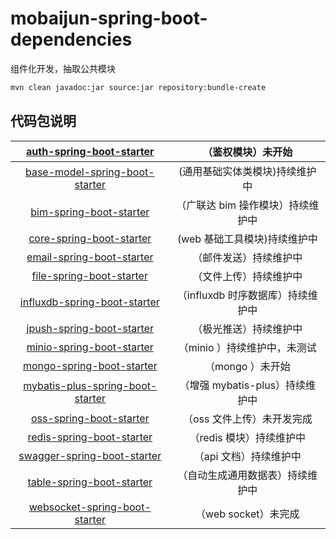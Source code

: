 # mobaijun-spring-boot-dependencies
组件化开发，抽取公共模块

```bash
mvn clean javadoc:jar source:jar repository:bundle-create
```

## 代码包说明

| [auth-spring-boot-starter](https://github.com/mobaijun/mobaijun-spring-boot-dependencies/tree/main/auth-spring-boot-starter) |        （鉴权模块）未开始         |
| :----------------------------------------------------------: | :-------------------------------: |
| [base-model-spring-boot-starter](https://github.com/mobaijun/mobaijun-spring-boot-dependencies/tree/main/base-model-spring-boot-starter) |  (通用基础实体类模块)持续维护中   |
| [bim-spring-boot-starter](https://github.com/mobaijun/mobaijun-spring-boot-dependencies/tree/main/bim-spring-boot-starter) | （广联达 bim 操作模块）持续维护中 |
| [core-spring-boot-starter](https://github.com/mobaijun/mobaijun-spring-boot-dependencies/tree/main/core-spring-boot-starter) |   (web 基础工具模块)持续维护中    |
| [email-spring-boot-starter](https://github.com/mobaijun/mobaijun-spring-boot-dependencies/tree/main/email-spring-boot-starter) |      （邮件发送）持续维护中       |
| [file-spring-boot-starter](https://github.com/mobaijun/mobaijun-spring-boot-dependencies/tree/main/file-spring-boot-starter) |      （文件上传）持续维护中       |
| [influxdb-spring-boot-starter](https://github.com/mobaijun/mobaijun-spring-boot-dependencies/tree/main/influxdb-spring-boot-starter) | （influxdb 时序数据库）持续维护中 |
| [jpush-spring-boot-starter](https://github.com/mobaijun/mobaijun-spring-boot-dependencies/tree/main/jpush-spring-boot-starter) |      （极光推送）持续维护中       |
| [minio-spring-boot-starter](https://github.com/mobaijun/mobaijun-spring-boot-dependencies/tree/main/minio-spring-boot-starter) |   （minio ）持续维护中，未测试    |
| [mongo-spring-boot-starter](https://github.com/mobaijun/mobaijun-spring-boot-dependencies/tree/main/mongo-spring-boot-starter) |         （mongo ）未开始          |
| [mybatis-plus-spring-boot-starter](https://github.com/mobaijun/mobaijun-spring-boot-dependencies/tree/main/mybatis-plus-spring-boot-starter) |  （增强 mybatis-plus）持续维护中  |
| [oss-spring-boot-starter](https://github.com/mobaijun/mobaijun-spring-boot-dependencies/tree/main/oss-spring-boot-starter) |    （oss 文件上传）未开发完成     |
| [redis-spring-boot-starter](https://github.com/mobaijun/mobaijun-spring-boot-dependencies/tree/main/redis-spring-boot-starter) |     （redis 模块）持续维护中      |
| [swagger-spring-boot-starter](https://github.com/mobaijun/mobaijun-spring-boot-dependencies/tree/main/swagger-spring-boot-starter) |      （api 文档）持续维护中       |
| [table-spring-boot-starter](https://github.com/mobaijun/mobaijun-spring-boot-dependencies/tree/main/table-spring-boot-starter) | （自动生成通用数据表）持续维护中  |
| [websocket-spring-boot-starter](https://github.com/mobaijun/mobaijun-spring-boot-dependencies/tree/main/websocket-spring-boot-starter) |       （web socket）未完成        |

